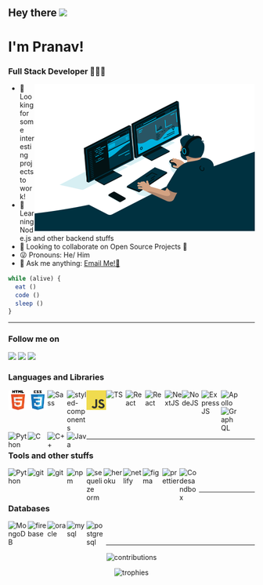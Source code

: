 ## Hey there <img src="https://media.giphy.com/media/hvRJCLFzcasrR4ia7z/giphy.gif" width="25px">

# I'm Pranav!

### Full Stack Developer 👨🏻‍💻

<img align="right" alt="GIF" src="https://github.com/PranavGPR/PranavGPR/blob/main/code.gif?raw=true" width="450" height="300" />
  
 - 🔭 Looking for some interesting projects to work!
 - 🌱 Learning Node.js and other backend stuffs
 - 👯 Looking to collaborate on Open Source Projects 💖
 - 😜 Pronouns: He/ Him
 - 💭 Ask me anything: [Email Me!🤗](mailto:pranav.gnanasekar23@gmail.com "Mail to Pranav")

 ```javascript
 while (alive) {
   eat ()
   code ()
   sleep ()
 }
 ```
 
 ***

### Follow me on

[<img height="30" src = "https://img.shields.io/badge/instagram-%23E4405F.svg?&style=for-the-badge&logo=instagram&logoColor=white">][Instagram] 
[<img height="30" src="https://img.shields.io/badge/linkedin-%230077B5.svg?&style=for-the-badge&logo=linkedin&logoColor=white" />][LinkedIn]
[<img height="30" src="https://img.shields.io/badge/PORTFOLIO-blueviolet?style=for-the-badge&logo=appveyor" />][Portfolio]

### Languages and Libraries
<img align="left" alt="HTML5" width="40px" src="https://raw.githubusercontent.com/github/explore/80688e429a7d4ef2fca1e82350fe8e3517d3494d/topics/html/html.png" />
<img align="left" alt="CSS3" width="40px" src="https://raw.githubusercontent.com/github/explore/80688e429a7d4ef2fca1e82350fe8e3517d3494d/topics/css/css.png" />
<img align="left" alt="Sass" width="40px" src="https://www.vectorlogo.zone/logos/sass-lang/sass-lang-icon.svg" />
<img align="left" alt="styled-components" width="40px" src="https://avatars2.githubusercontent.com/u/20658825?s=200&v=4" />
<img align="left" alt="JS" width="40px" src="https://raw.githubusercontent.com/github/explore/80688e429a7d4ef2fca1e82350fe8e3517d3494d/topics/javascript/javascript.png" />
<img align="left" alt="TS" width="40px" src="https://www.vectorlogo.zone/logos/typescriptlang/typescriptlang-icon.svg" />
<img align="left" alt="React" width="40px" src="https://www.vectorlogo.zone/logos/reactjs/reactjs-icon.svg" />
<img align="left" alt="React" width="40px" src="https://github.com/leungwensen/svg-icon/blob/master/dist/svg/logos/redux.svg" />
<img align="left" alt="NextJS" width="35px" src="https://cdn.worldvectorlogo.com/logos/next-js.svg" />
<img align="left" alt="NodeJS" width="40px" src="https://www.vectorlogo.zone/logos/nodejs/nodejs-icon.svg" />
<img align="left" alt="ExpressJS" width="40px" src="https://www.vectorlogo.zone/logos/expressjs/expressjs-icon.svg" />
<img align="left" alt="Apollo" width="40px" src="https://www.vectorlogo.zone/logos/apollographql/apollographql-icon.svg" />
<img align="left" alt="GraphQL" width="35px" src="https://www.vectorlogo.zone/logos/graphql/graphql-icon.svg" />
<img align="left" alt="Python" width="40px" src="https://www.vectorlogo.zone/logos/python/python-icon.svg" />
<br />
<br />
<br />
<div>
<img align="left" alt="C" width="40px" src="https://img.icons8.com/color/48/000000/c-programming.png" />
<img align="left" alt="C++" width="40px" src="https://img.icons8.com/color/48/000000/c-plus-plus-logo.png" />
<img align="left" alt="Java" width="40px" src="https://www.vectorlogo.zone/logos/java/java-icon.svg" />
</div>
<br />
<br />
<hr />

### Tools and other stuffs
<img align="left" alt="Python" width="40px" src="https://www.vectorlogo.zone/logos/jestjsio/jestjsio-icon.svg" />
<img align="left" alt="git" width="40px" src="https://www.vectorlogo.zone/logos/git-scm/git-scm-icon.svg" />
<img align="left" alt="git" width="40px" src="https://www.vectorlogo.zone/logos/github/github-icon.svg" />
<img align="left" alt="npm" width="40px" src="https://www.vectorlogo.zone/logos/npmjs/npmjs-icon.svg" />
<img align="left" alt="sequelize orm" width="35px" src="https://cdn.worldvectorlogo.com/logos/sequelize.svg" />
<img align="left" alt="heroku" width="40px" src="https://www.vectorlogo.zone/logos/heroku/heroku-icon.svg" />
<img align="left" alt="netlify" width="40px" src="https://www.vectorlogo.zone/logos/netlify/netlify-icon.svg" />
<img align="left" alt="figma" width="40px" src="https://www.vectorlogo.zone/logos/figma/figma-icon.svg" />
<img align="left" alt="prettier" width="35px" src="https://cdn.worldvectorlogo.com/logos/prettier-2.svg" />
<img align="left" alt="Codesandbox" width="40px" src="https://raw.githubusercontent.com/simple-icons/simple-icons/master/icons/codesandbox.svg" />
<br />
<br />
<hr />

### Databases
<img align="left" alt="MongoDB" width="40px" src="https://www.vectorlogo.zone/logos/mongodb/mongodb-icon.svg" />
<img align="left" alt="firebase" width="40px" src="https://www.vectorlogo.zone/logos/firebase/firebase-icon.svg" />
<img align="left" alt="oracle" width="40px" src="https://www.vectorlogo.zone/logos/oracle/oracle-icon.svg" />
<img align="left" alt="mysql" width="40px" src="https://www.vectorlogo.zone/logos/mysql/mysql-icon.svg" />
<img align="left" alt="postgresql" width="40px" src="https://www.vectorlogo.zone/logos/postgresql/postgresql-icon.svg" />
<br />
<br />
<hr />

<p align="center">
<img align="center" src="https://github-readme-streak-stats.herokuapp.com/?user=pranavgpr&theme=tokyonight&ring=15f4ee&fire=15f4ee&currStreakNum=a35eff&currStreakLabel=a35eff&sideLabels=4296f5&sideNums=4296f5" alt="contributions" />
</p>

<p align="center">
<img src="https://github-profile-trophy.vercel.app/?username=pranavgpr&title=Issues,Followers,PullRequest,MultipleLang,Stars,Commit,Repo&theme=nord&no-bg=true&no-frame=true&column=3" alt="trophies" />
</p>

[LinkedIn]: https://www.linkedin.com/in/pranav-g-7122111b5/
[Instagram]: https://instagram.com/pranavgpr
[Portfolio]: https://realgpr.tech
